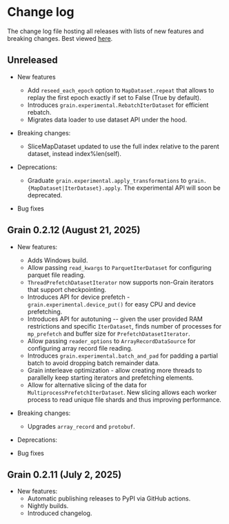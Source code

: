 # Change log

The change log file hosting all releases with lists of new features and breaking
changes. Best viewed [here](https://google-grain.readthedocs.io/en/latest/changelog.html).

## Unreleased

* New features
  * Add `reseed_each_epoch` option to `MapDataset.repeat` that allows to replay
    the first epoch exactly if set to False (True by default).
  * Introduces `grain.experimental.RebatchIterDataset` for efficient rebatch.
  * Migrates data loader to use dataset API under the hood.

* Breaking changes:
  * SliceMapDataset updated to use the full index relative to the parent
    dataset, instead index%len(self).

* Deprecations:
  * Graduate `grain.experimental.apply_transformations` to
   `grain.{MapDataset|IterDataset}.apply`. The experimental API will soon be
    deprecated.
* Bug fixes

## Grain 0.2.12 (August 21, 2025)

* New features:
  * Adds Windows build.
  * Allow passing `read_kwargs` to `ParquetIterDataset` for configuring parquet
    file reading.
  * `ThreadPrefetchDatasetIterator` now supports non-Grain iterators that
    support checkpointing.
  * Introduces API for device prefetch - `grain.experimental.device_put()` for
    easy CPU and device prefetching.
  * Introduces API for autotuning -- given the user provided RAM restrictions
    and specific `IterDataset`, finds number of processes for `mp_prefetch`
    and buffer size for `PrefetchDatasetIterator`.
  * Allow passing `reader_options` to `ArrayRecordDataSource` for configuring
    array record file reading.
  * Introduces `grain.experimental.batch_and_pad` for padding a partial batch to
    avoid dropping batch remainder data.
  * Grain interleave optimization - allow creating more threads to parallelly
    keep starting iterators and prefetching elements.
  * Allow for alternative slicing of the data for
    `MultiprocessPrefetchIterDataset`. New slicing allows each worker process to
    read unique file shards and thus improving performance.

* Breaking changes:
  * Upgrades `array_record` and `protobuf`.

* Deprecations:

* Bug fixes

## Grain 0.2.11 (July 2, 2025)

* New features:
  * Automatic publishing releases to PyPI via GitHub actions.
  * Nightly builds.
  * Introduced changelog.
